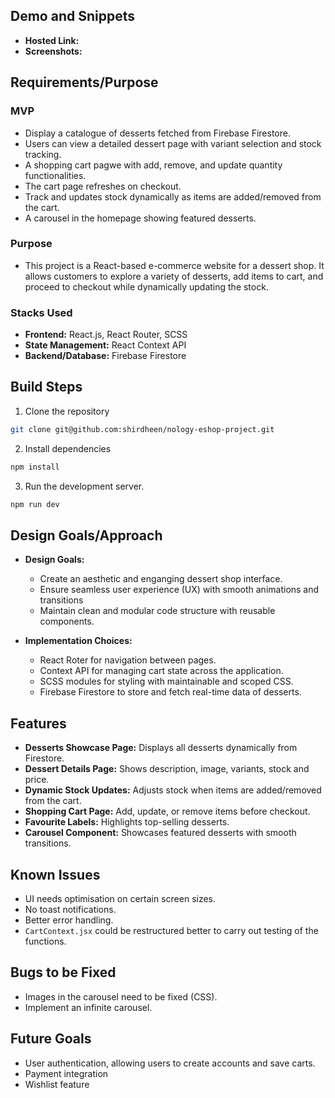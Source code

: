 ## Demo and Snippets

- **Hosted Link:**
- **Screenshots:**

## Requirements/Purpose

### MVP

- Display a catalogue of desserts fetched from Firebase Firestore.
- Users can view a detailed dessert page with variant selection and stock tracking.
- A shopping cart pagwe with add, remove, and update quantity functionalities.
- The cart page refreshes on checkout.
- Track and updates stock dynamically as items are added/removed from the cart.
- A carousel in the homepage showing featured desserts.

### Purpose

- This project is a React-based e-commerce website for a dessert shop. It allows customers to explore a variety of desserts, add items to cart, and proceed to checkout while dynamically updating the stock.

### Stacks Used

- **Frontend:** React.js, React Router, SCSS
- **State Management:** React Context API
- **Backend/Database:** Firebase Firestore

## Build Steps

1. Clone the repository

```bash
git clone git@github.com:shirdheen/nology-eshop-project.git
```

2. Install dependencies

```bash
npm install
```

3. Run the development server.

```bash
npm run dev
```

## Design Goals/Approach

- **Design Goals:**

  - Create an aesthetic and enganging dessert shop interface.
  - Ensure seamless user experience (UX) with smooth animations and transitions
  - Maintain clean and modular code structure with reusable components.

- **Implementation Choices:**
  - React Roter for navigation between pages.
  - Context API for managing cart state across the application.
  - SCSS modules for styling with maintainable and scoped CSS.
  - Firebase Firestore to store and fetch real-time data of desserts.

## Features

- **Desserts Showcase Page:** Displays all desserts dynamically from Firestore.
- **Dessert Details Page:** Shows description, image, variants, stock and price.
- **Dynamic Stock Updates:** Adjusts stock when items are added/removed from the cart.
- **Shopping Cart Page:** Add, update, or remove items before checkout.
- **Favourite Labels:** Highlights top-selling desserts.
- **Carousel Component:** Showcases featured desserts with smooth transitions.

## Known Issues

- UI needs optimisation on certain screen sizes.
- No toast notifications.
- Better error handling.
- `CartContext.jsx` could be restructured better to carry out testing of the functions.

## Bugs to be Fixed

- Images in the carousel need to be fixed (CSS).
- Implement an infinite carousel.

## Future Goals

- User authentication, allowing users to create accounts and save carts.
- Payment integration
- Wishlist feature
